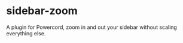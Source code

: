 # sidebar-zoom
A plugin for Powercord, zoom in and out your sidebar without scaling everything else.
